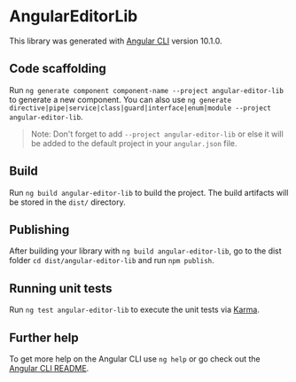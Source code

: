 # AngularEditorLib

This library was generated with [Angular CLI](https://github.com/angular/angular-cli) version 10.1.0.

## Code scaffolding

Run `ng generate component component-name --project angular-editor-lib` to generate a new component. You can also use `ng generate directive|pipe|service|class|guard|interface|enum|module --project angular-editor-lib`.
> Note: Don't forget to add `--project angular-editor-lib` or else it will be added to the default project in your `angular.json` file. 

## Build

Run `ng build angular-editor-lib` to build the project. The build artifacts will be stored in the `dist/` directory.

## Publishing

After building your library with `ng build angular-editor-lib`, go to the dist folder `cd dist/angular-editor-lib` and run `npm publish`.

## Running unit tests

Run `ng test angular-editor-lib` to execute the unit tests via [Karma](https://karma-runner.github.io).

## Further help

To get more help on the Angular CLI use `ng help` or go check out the [Angular CLI README](https://github.com/angular/angular-cli/blob/master/README.md).
